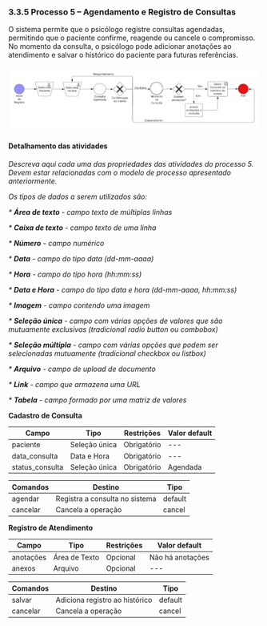 ### 3.3.5 Processo 5 – Agendamento e Registro de Consultas

O sistema permite que o psicólogo registre consultas agendadas, permitindo que o paciente confirme, reagende ou cancele o compromisso. No momento da consulta, o psicólogo pode adicionar anotações ao atendimento e salvar o histórico do paciente para futuras referências.

![Exemplo de um Modelo BPMN do PROCESSO 5](images/modeloRegistro_Consulta.png)

#### Detalhamento das atividades

_Descreva aqui cada uma das propriedades das atividades do processo 5.
Devem estar relacionadas com o modelo de processo apresentado anteriormente._

_Os tipos de dados a serem utilizados são:_

_* **Área de texto** - campo texto de múltiplas linhas_

_* **Caixa de texto** - campo texto de uma linha_

_* **Número** - campo numérico_

_* **Data** - campo do tipo data (dd-mm-aaaa)_

_* **Hora** - campo do tipo hora (hh:mm:ss)_

_* **Data e Hora** - campo do tipo data e hora (dd-mm-aaaa, hh:mm:ss)_

_* **Imagem** - campo contendo uma imagem_

_* **Seleção única** - campo com várias opções de valores que são mutuamente exclusivas (tradicional radio button ou combobox)_

_* **Seleção múltipla** - campo com várias opções que podem ser selecionadas mutuamente (tradicional checkbox ou listbox)_

_* **Arquivo** - campo de upload de documento_

_* **Link** - campo que armazena uma URL_

_* **Tabela** - campo formado por uma matriz de valores_

**Cadastro de Consulta**

| **Campo**          | **Tipo**         | **Restrições**  | **Valor default**  |
| ---               | ---              | ---             | ---                |
| paciente          | Seleção única    | Obrigatório     | ---                |
| data_consulta     | Data e Hora      | Obrigatório     | ---                |
| status_consulta   | Seleção única    | Obrigatório     | Agendada           |

| **Comandos**      | **Destino**                     | **Tipo**   |
| ---              | ---                              | ---        |
| agendar         | Registra a consulta no sistema  | default    |
| cancelar        | Cancela a operação              | cancel     |

**Registro de Atendimento**

| **Campo**       | **Tipo**       | **Restrições**  | **Valor default**  |
| ---             | ---            | ---             | ---                |
| anotações       | Área de Texto  | Opcional        | Não há anotações   |
| anexos         | Arquivo        | Opcional        | ---                |

| **Comandos**     | **Destino**                     | **Tipo**   |
| ---              | ---                              | ---        |
| salvar          | Adiciona registro ao histórico  | default    |
| cancelar        | Cancela a operação              | cancel     |


